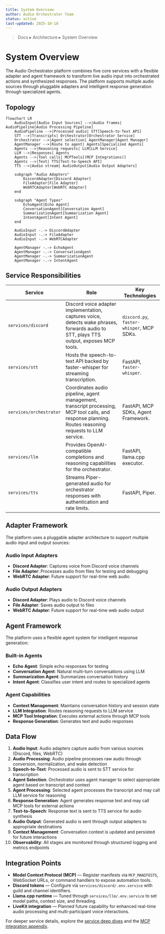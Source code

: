 ```yaml
---
title: System Overview
author: Audio Orchestrator Team
status: active
last-updated: 2025-10-18
---
```


<!-- markdownlint-disable-next-line MD041 -->
> Docs ▸ Architecture ▸ System Overview

# System Overview

<!-- markdownlint-disable MD013 -->
The Audio Orchestrator platform combines five core services with a flexible adapter and agent framework to transform live audio input into orchestrated actions and synthesized responses. The platform supports multiple audio sources through pluggable adapters and intelligent response generation through specialized agents.
<!-- markdownlint-enable MD013 -->

## Topology

```mermaid
flowchart LR
    AudioInput[Audio Input Sources] -->|Audio frames| AudioPipeline[Audio Processing Pipeline]
    AudioPipeline -->|Processed audio| STT[Speech-to-Text API]
    STT -->|Transcripts| Orchestrator[Orchestrator Service]
    Orchestrator -->|Agent selection| AgentManager[Agent Manager]
    AgentManager -->|Route to agent| Agents[Specialized Agents]
    Agents -->|Reasoning requests| LLM[LLM Service]
    LLM -->|Responses| Agents
    Agents -->|Tool calls| MCPTools[(MCP Integrations)]
    Agents -->|Text| TTS[Text-to-Speech API]
    TTS -->|Audio stream| AudioOutput[Audio Output Adapters]
    
    subgraph "Audio Adapters"
        DiscordAdapter[Discord Adapter]
        FileAdapter[File Adapter]
        WebRTCAdapter[WebRTC Adapter]
    end
    
    subgraph "Agent Types"
        EchoAgent[Echo Agent]
        ConversationAgent[Conversation Agent]
        SummarizationAgent[Summarization Agent]
        IntentAgent[Intent Agent]
    end
    
    AudioInput -.-> DiscordAdapter
    AudioInput -.-> FileAdapter
    AudioInput -.-> WebRTCAdapter
    
    AgentManager -.-> EchoAgent
    AgentManager -.-> ConversationAgent
    AgentManager -.-> SummarizationAgent
    AgentManager -.-> IntentAgent
```

## Service Responsibilities

| Service | Role | Key Technologies |
| --- | --- | --- |
| `services/discord` | Discord voice adapter implementation, captures voice, detects wake phrases, forwards audio to STT, plays TTS output, exposes MCP tools. | `discord.py`, `faster-whisper`, MCP SDKs. |
| `services/stt` | Hosts the speech-to-text API backed by faster-whisper for streaming transcription. | FastAPI, `faster-whisper`. |
| `services/orchestrator` | Coordinates audio pipeline, agent management, transcript processing, MCP tool calls, and response planning. Routes reasoning requests to LLM service. | FastAPI, MCP SDKs, Agent Framework. |
| `services/llm` | Provides OpenAI-compatible completions and reasoning capabilities for the orchestrator. | FastAPI, llama.cpp executor. |
| `services/tts` | Streams Piper-generated audio for orchestrator responses with authentication and rate limits. | FastAPI, Piper. |

## Adapter Framework

The platform uses a pluggable adapter architecture to support multiple audio input and output sources:

### Audio Input Adapters

-  **Discord Adapter**: Captures voice from Discord voice channels
-  **File Adapter**: Processes audio from files for testing and debugging
-  **WebRTC Adapter**: Future support for real-time web audio

### Audio Output Adapters

-  **Discord Adapter**: Plays audio to Discord voice channels
-  **File Adapter**: Saves audio output to files
-  **WebRTC Adapter**: Future support for real-time web audio output

## Agent Framework

The platform uses a flexible agent system for intelligent response generation:

### Built-in Agents

-  **Echo Agent**: Simple echo responses for testing
-  **Conversation Agent**: Natural multi-turn conversations using LLM
-  **Summarization Agent**: Summarizes conversation history
-  **Intent Agent**: Classifies user intent and routes to specialized agents

### Agent Capabilities

-  **Context Management**: Maintains conversation history and session state
-  **LLM Integration**: Routes reasoning requests to LLM service
-  **MCP Tool Integration**: Executes external actions through MCP tools
-  **Response Generation**: Generates text and audio responses

## Data Flow

1.  **Audio Input**: Audio adapters capture audio from various sources (Discord, files, WebRTC)
2.  **Audio Processing**: Audio pipeline processes raw audio through conversion, normalization, and wake detection
3.  **Speech-to-Text**: Processed audio is sent to STT service for transcription
4.  **Agent Selection**: Orchestrator uses agent manager to select appropriate agent based on transcript and context
5.  **Agent Processing**: Selected agent processes the transcript and may call LLM service for reasoning
6.  **Response Generation**: Agent generates response text and may call MCP tools for external actions
7.  **Text-to-Speech**: Response text is sent to TTS service for audio synthesis
8.  **Audio Output**: Generated audio is sent through output adapters to appropriate destinations
9.  **Context Management**: Conversation context is updated and persisted for future interactions
10.  **Observability**: All stages are monitored through structured logging and metrics endpoints

## Integration Points

-  **Model Context Protocol (MCP)** — Register manifests via `MCP_MANIFESTS`, WebSocket URLs, or command handlers to expose automation tools.
-  **Discord tokens** — Configure via `services/discord/.env.service` with guild and channel identifiers.
-  **Llama.cpp runtime** — Tuned through `services/llm/.env.service` to set model paths, context size, and threading.
-  **LiveKit integration** — Planned future capability for enhanced real-time audio processing and multi-participant voice interactions.

For deeper service details, explore the [service deep dives](service-deep-dives/discord.md) and the
[MCP integration appendix](integration/mcp.md).
